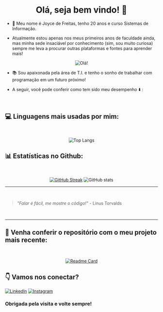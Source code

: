 <h1 align="center">Olá, seja bem vindo! 👋</h1>


- :woman:  Meu nome é Joyce de Freitas, tenho 20 anos e curso Sistemas de Informação.
  
-  Atualmente estou apenas nos meus primeiros anos de faculdade ainda, mas minha sede insaciável por conhecimento (sim, sou muito curiosa) sempre me leva a procurar outras plataformas e fontes para aprender mais!
  
  
<div align="center">
  
  ![Olá!](https://media0.giphy.com/media/QXwtfadqo7wbfmT46H/giphy.gif) 
  
</div>


- :books: Sou apaixonada pela área de T.I. e tenho o sonho de trabalhar com programação em um futuro próximo!
  
- A seguir, você pode conferir como tem sido 
meu desempenho :arrow_down: :
  
<br>  

## :computer: Linguagens mais usadas por mim:

<br>

<div align="center">
  
![Top Langs](https://github-readme-stats.vercel.app/api/top-langs/?username=joy-c1&langs_count=8&layout=donut&theme=cobalt)

</div>

## :bar_chart: Estatísticas no Github:
<div align="center">

<br>
  
[![GitHub Streak](https://streak-stats.demolab.com/?user=joy-c1&theme=cobalt)](https://git.io/streak-stats) ![GitHub stats](https://github-readme-stats.vercel.app/api?username=joy-c1&show_icons=true&theme=cobalt)

</div>

---

<br>

> *"Falar é fácil, me mostre o código!"* - Linus Torvalds

<br>

---

## :date: Venha conferir o repositório com o meu projeto mais recente:

<div align="center">

<br>

[![Readme Card](https://github-readme-stats.vercel.app/api/pin/?username=joy-c1&repo=pet-life&theme=cobalt)](https://github.com/joy-c1/pet-life)

</div>

## 👇 Vamos nos conectar?
[![LinkedIn](https://img.shields.io/badge/LinkedIn-000?style=for-the-badge&logo=linkedin&logoColor=ff52ee)](https://www.linkedin.com/in/joyce-de-freitas-pereira-95326a286/)
[![Instagram](https://img.shields.io/badge/Instagram-000?style=for-the-badge&logo=instagram&logoColor=ff52ee)](https://www.instagram.com/joy_c1/)

### Obrigada pela visita e volte sempre!
